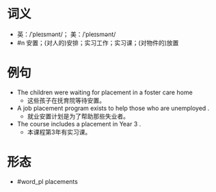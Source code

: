 # 词义
- 英：/ˈpleɪsmənt/； 美：/ˈpleɪsmənt/
- #n 安置；(对人的)安排；实习工作；实习课；(对物件的)放置
# 例句
- The children were waiting for placement in a foster care home
	- 这些孩子在抚育院等待安置。
- A job placement program exists to help those who are unemployed .
	- 就业安置计划是为了帮助那些失业者。
- The course includes a placement in Year 3 .
	- 本课程第3年有实习课。
# 形态
- #word_pl placements
